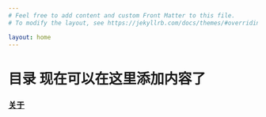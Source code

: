 ```yaml
---
# Feel free to add content and custom Front Matter to this file.
# To modify the layout, see https://jekyllrb.com/docs/themes/#overriding-theme-defaults

layout: home
---
```

# 目录 现在可以在这里添加内容了
### [关于](./about.md)  
###
